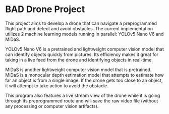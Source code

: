 # BAD Drone Project

This project aims to develop a drone that can navigate a preprogrammed flight path and detect and avoid obstacles. The current implementation utilizes 2 machine learning models running in parallel: YOLOv5 Nano V6 and MiDaS.

YOLOv5 Nano V6 is a pretrained and lightweight computer vision model that can identify objects quickly from pictures. Its efficiency makes it great for taking in a live feed from the drone and identifying objects in real-time.

MiDaS is another lightweight computer vision model that is pretrained. MiDaS is a monocular depth estimation model that attempts to estimate how far an object is from a single image. If the drone gets too close to an object, it will attempt to take action to avoid the obstacle.

This program also features a live stream view of the drone while it is going through its preprogrammed route and will save the raw video file (without any processing or computer vision artifacts).

